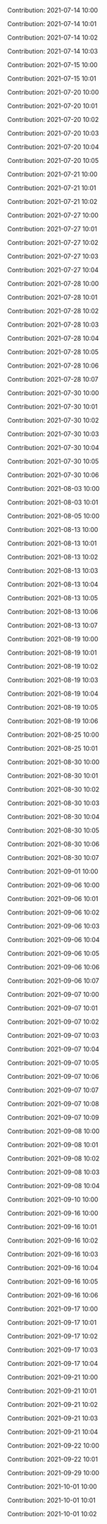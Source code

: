Contribution: 2021-07-14 10:00

Contribution: 2021-07-14 10:01

Contribution: 2021-07-14 10:02

Contribution: 2021-07-14 10:03

Contribution: 2021-07-15 10:00

Contribution: 2021-07-15 10:01

Contribution: 2021-07-20 10:00

Contribution: 2021-07-20 10:01

Contribution: 2021-07-20 10:02

Contribution: 2021-07-20 10:03

Contribution: 2021-07-20 10:04

Contribution: 2021-07-20 10:05

Contribution: 2021-07-21 10:00

Contribution: 2021-07-21 10:01

Contribution: 2021-07-21 10:02

Contribution: 2021-07-27 10:00

Contribution: 2021-07-27 10:01

Contribution: 2021-07-27 10:02

Contribution: 2021-07-27 10:03

Contribution: 2021-07-27 10:04

Contribution: 2021-07-28 10:00

Contribution: 2021-07-28 10:01

Contribution: 2021-07-28 10:02

Contribution: 2021-07-28 10:03

Contribution: 2021-07-28 10:04

Contribution: 2021-07-28 10:05

Contribution: 2021-07-28 10:06

Contribution: 2021-07-28 10:07

Contribution: 2021-07-30 10:00

Contribution: 2021-07-30 10:01

Contribution: 2021-07-30 10:02

Contribution: 2021-07-30 10:03

Contribution: 2021-07-30 10:04

Contribution: 2021-07-30 10:05

Contribution: 2021-07-30 10:06

Contribution: 2021-08-03 10:00

Contribution: 2021-08-03 10:01

Contribution: 2021-08-05 10:00

Contribution: 2021-08-13 10:00

Contribution: 2021-08-13 10:01

Contribution: 2021-08-13 10:02

Contribution: 2021-08-13 10:03

Contribution: 2021-08-13 10:04

Contribution: 2021-08-13 10:05

Contribution: 2021-08-13 10:06

Contribution: 2021-08-13 10:07

Contribution: 2021-08-19 10:00

Contribution: 2021-08-19 10:01

Contribution: 2021-08-19 10:02

Contribution: 2021-08-19 10:03

Contribution: 2021-08-19 10:04

Contribution: 2021-08-19 10:05

Contribution: 2021-08-19 10:06

Contribution: 2021-08-25 10:00

Contribution: 2021-08-25 10:01

Contribution: 2021-08-30 10:00

Contribution: 2021-08-30 10:01

Contribution: 2021-08-30 10:02

Contribution: 2021-08-30 10:03

Contribution: 2021-08-30 10:04

Contribution: 2021-08-30 10:05

Contribution: 2021-08-30 10:06

Contribution: 2021-08-30 10:07

Contribution: 2021-09-01 10:00

Contribution: 2021-09-06 10:00

Contribution: 2021-09-06 10:01

Contribution: 2021-09-06 10:02

Contribution: 2021-09-06 10:03

Contribution: 2021-09-06 10:04

Contribution: 2021-09-06 10:05

Contribution: 2021-09-06 10:06

Contribution: 2021-09-06 10:07

Contribution: 2021-09-07 10:00

Contribution: 2021-09-07 10:01

Contribution: 2021-09-07 10:02

Contribution: 2021-09-07 10:03

Contribution: 2021-09-07 10:04

Contribution: 2021-09-07 10:05

Contribution: 2021-09-07 10:06

Contribution: 2021-09-07 10:07

Contribution: 2021-09-07 10:08

Contribution: 2021-09-07 10:09

Contribution: 2021-09-08 10:00

Contribution: 2021-09-08 10:01

Contribution: 2021-09-08 10:02

Contribution: 2021-09-08 10:03

Contribution: 2021-09-08 10:04

Contribution: 2021-09-10 10:00

Contribution: 2021-09-16 10:00

Contribution: 2021-09-16 10:01

Contribution: 2021-09-16 10:02

Contribution: 2021-09-16 10:03

Contribution: 2021-09-16 10:04

Contribution: 2021-09-16 10:05

Contribution: 2021-09-16 10:06

Contribution: 2021-09-17 10:00

Contribution: 2021-09-17 10:01

Contribution: 2021-09-17 10:02

Contribution: 2021-09-17 10:03

Contribution: 2021-09-17 10:04

Contribution: 2021-09-21 10:00

Contribution: 2021-09-21 10:01

Contribution: 2021-09-21 10:02

Contribution: 2021-09-21 10:03

Contribution: 2021-09-21 10:04

Contribution: 2021-09-22 10:00

Contribution: 2021-09-22 10:01

Contribution: 2021-09-29 10:00

Contribution: 2021-10-01 10:00

Contribution: 2021-10-01 10:01

Contribution: 2021-10-01 10:02


